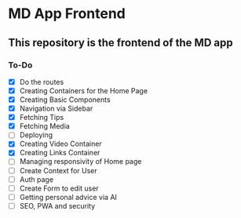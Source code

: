 # MD App Frontend

## This repository is the frontend of the MD app

### To-Do

- [x] Do the routes
- [x] Creating Containers for the Home Page
- [X] Creating Basic Components
- [X] Navigation via Sidebar
- [X] Fetching Tips
- [X] Fetching Media
- [ ] Deploying
- [X] Creating Video Container
- [X] Creating Links Container
- [ ] Managing responsivity of Home page
- [ ] Create Context for User
- [ ] Auth page
- [ ] Create Form to edit user
- [ ] Getting personal advice via AI
- [ ] SEO, PWA and security
